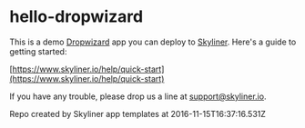 # hello-dropwizard

This is a demo [Dropwizard](http://www.dropwizard.io)
app you can deploy to [Skyliner](https://www.skyliner.io). Here's a guide to getting started:

[https://www.skyliner.io/help/quick-start](https://www.skyliner.io/help/quick-start)

If you have any trouble, please drop us a line at [support@skyliner.io](mailto:support@skyliner.io?Subject=Help%20with%20hello-dropwizard).

Repo created by Skyliner app templates at 2016-11-15T16:37:16.531Z